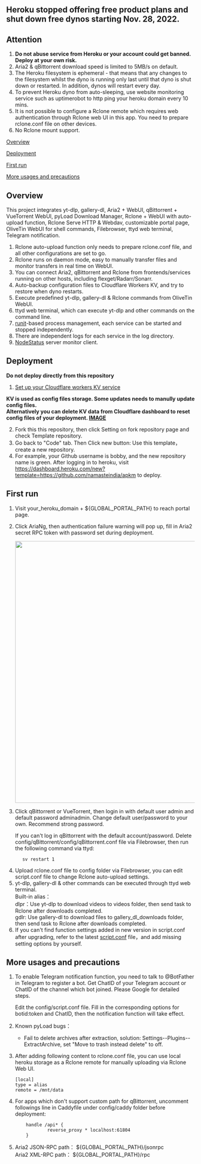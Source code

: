 ## Heroku stopped offering free product plans and shut down free dynos starting Nov. 28, 2022.

## Attention

 1. **Do not abuse service from Heroku or your account could get banned. Deploy at your own risk.**
 2. Aria2 & qBittorrent download speed is limited to 5MB/s on default.
 3. The Heroku filesystem is ephemeral - that means that any changes to the filesystem whilst the dyno is running only last until that dyno is shut down or restarted. In addition, dynos will restart every day.
 4. To prevent Heroku dyno from auto-sleeping, use website monitoring service such as uptimerobot to http ping your heroku domain every 10 mins.
 5. It is not possible to configure a Rclone remote which requires web authentication through Rclone web UI in this app. You need to prepare rclone.conf file on other devices.
 6. No Rclone mount support.


[Overview](#Overview)

[Deployment](#Deployment)

[First run](#first)  

[More usages and precautions](#more)  

## <a id="Overview"></a>Overview

This project integrates yt-dlp, gallery-dl, Aria2 + WebUI, qBittorrent + VueTorrent WebUI, pyLoad Download Manager, Rclone + WebUI with auto-upload function, Rclone Serve HTTP & Webdav, customizable portal page, OliveTin WebUI for shell commands, Filebrowser, ttyd web terminal, Telegram notification.

 1. Rclone auto-upload function only needs to prepare rclone.conf file, and all other configurations are set to go.
 2. Rclone runs on daemon mode, easy to manually transfer files and monitor transfers in real time on WebUI.
 3. You can connect Aria2, qBittorrent and Rclone from frontends/services running on other hosts, including flexget/Radarr/Sonarr.
 4. Auto-backup configuration files to Cloudflare Workers KV, and try to restore when dyno restarts.
 5. Execute predefined yt-dlp, gallery-dl & Rclone commands from OliveTin WebUI.
 6. ttyd web terminal, which can execute yt-dlp and other commands on the command line.
 7. [runit](http://smarden.org/runit/index.html)-based process management, each service can be started and stopped independently.
 8. There are independent logs for each service in the log directory.
 9. [NodeStatus](https://github.com/cokemine/nodestatus) server monitor client.

## <a id="Deployment"></a>Deployment

 **Do not deploy directly from this repository** 

 1. [Set up your Cloudflare workers KV service](https://github.com/wy580477/PaaS-Related/blob/main/SET_CLOUDFLARE_KV.md)

**KV is used as config files storage. Some updates needs to manully update config files.**  
**Alternatively you can delete KV data from Cloudflare dashboard to reset config files of your deployment. [IMAGE](https://user-images.githubusercontent.com/98247050/174501970-d22eac74-f2f1-496c-a100-8188832e4da7.png)**

 2. Fork this this repository, then click Setting on fork repository page and check Template repository.
 3. Go back to "Code" tab. Then Click new button: Use this template，create a new repository.
 4. For example, your Github username is bobby, and the new repository name is green. After logging in to heroku, visit <https://dashboard.heroku.com/new?template=https://github.com/namasteindia/apkm> to deploy.

## <a id="first"></a>First run

   1. Visit your_heroku_domain + ${GLOBAL_PORTAL_PATH} to reach portal page.
   2. Click AriaNg, then authentication failure warning will pop up, fill in Aria2 secret RPC token with password set during deployment.  

         <img src="https://user-images.githubusercontent.com/98247050/165651080-b1b79ba6-7cc0-4c7c-b65b-fbc4256f59f9.png"  width="700"/>

   3. Click qBittorrent or VueTorrent, then login in with default user admin and default password adminadmin. Change default user/password to your own. Recommend strong password.

      If you can't log in qBittorrent with the default account/password. Delete config/qBittorrent/config/qBittorrent.conf file via Filebrowser, then run the following command via ttyd:

```
      sv restart 1
```  
   4. Upload rclone.conf file to config folder via Filebrowser, you can edit script.conf file to change Rclone auto-upload settings.
   5. yt-dlp, gallery-dl & other commands can be executed through ttyd web terminal.   
      Built-in alias：  
      dlpr：Use yt-dlp to download videos to videos folder, then send task to Rclone after downloads completed.   
      gdlr: Use gallery-dl to download files to gallery_dl_downloads folder, then send task to Rclone after downloads completed.  
   6. If you can't find function settings added in new version in script.conf after upgrading, refer to the latest [script.conf](https://github.com/wy580477/Leech-AIO-APP-EX/blob/main/content/script.conf) file，and add missing setting options by yourself.

## <a id="more"></a>More usages and precautions

 1. To enable Telegram notification function, you need to talk to @BotFather in Telegram to register a bot. Get ChatID of your Telegram account or ChatID of the channel which bot joined. Please Google for detailed steps.
 
    Edit the config/script.conf file. Fill in the corresponding options for botid:token and ChatID, then the notification function will take effect.
 2. Known pyLoad bugs：
    - Fail to delete archives after extraction, solution: Settings--Plugins--ExtractArchive, set "Move to trash instead delete" to off.
 3. After adding following content to rclone.conf file, you can use local heroku storage as a Rclone remote for manually uploading via Rclone Web UI.

      ```
      [local]
      type = alias
      remote = /mnt/data
      ```

 4. For apps which don't support custom path for qBittorrent, uncomment followings line in Caddyfile under config/caddy folder before deployment:

            handle /api* {       
                    reverse_proxy * localhost:61804
            }

 5. Aria2 JSON-RPC path： \${GLOBAL_PORTAL_PATH}/jsonrpc   
    Aria2 XML-RPC path： \${GLOBAL_PORTAL_PATH}/rpc
